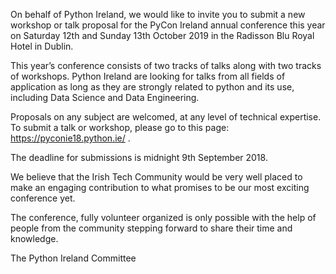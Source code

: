 
On behalf of Python Ireland, we would like to invite you to submit a new workshop or talk proposal for the PyCon Ireland annual conference this year on Saturday 12th and Sunday 13th October 2019 in the Radisson Blu Royal Hotel in Dublin.

This year’s conference consists of two tracks of talks along with two tracks of workshops. Python Ireland are looking for talks from all fields of application as long as they are strongly related to python and its use, including Data Science and Data Engineering.

Proposals on any subject are welcomed, at any level of technical expertise.
To submit a talk or workshop, please go to this page: https://pyconie18.python.ie/ .

The deadline for submissions is midnight 9th September 2018.

We believe that the Irish Tech Community would be very well placed to make an engaging contribution to what promises to be our most exciting conference yet.

The conference, fully volunteer organized is only possible with the help of people from the community stepping forward to share their time and knowledge.

The Python Ireland Committee

